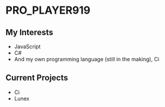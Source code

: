 # PRO_PLAYER919

## My Interests

* JavaScript
* C#
* And my own programming language (still in the making), Ci

## Current Projects

* Ci
* Lunex
